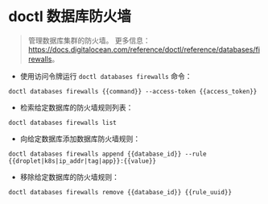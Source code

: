 # doctl 数据库防火墙

> 管理数据库集群的防火墙。
> 更多信息：<https://docs.digitalocean.com/reference/doctl/reference/databases/firewalls>。

- 使用访问令牌运行 `doctl databases firewalls` 命令：

`doctl databases firewalls {{command}} --access-token {{access_token}}`

- 检索给定数据库的防火墙规则列表：

`doctl databases firewalls list`

- 向给定数据库添加数据库防火墙规则：

`doctl databases firewalls append {{database_id}} --rule {{droplet|k8s|ip_addr|tag|app}}:{{value}}`

- 移除给定数据库的防火墙规则：

`doctl databases firewalls remove {{database_id}} {{rule_uuid}}`